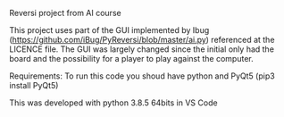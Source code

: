 Reversi project from AI course

This project uses part of the GUI implemented by Ibug (https://github.com/iBug/PyReversi/blob/master/ai.py) referenced at the LICENCE file. The GUI was largely changed since the initial only had the board and the possibility for a player to play against the computer.

Requirements: 
To run this code you shoud have python and PyQt5 (pip3 install PyQt5)

This was developed with python 3.8.5 64bits in VS Code